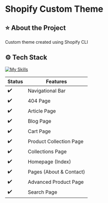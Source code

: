 # Shopify Custom Theme

## ⭐ About the Project
Custom theme created using Shopify CLI 

## ⚙️ Tech Stack
[![My Skills](https://skillicons.dev/icons?i=js,html,css,tailwind)](https://skillicons.dev)

Status | Features
------------ | -------------
:heavy_check_mark: | Navigational Bar
:heavy_check_mark: | 404 Page
:heavy_check_mark: | Article Page
:heavy_check_mark: | Blog Page
:heavy_check_mark: | Cart Page
:heavy_check_mark: | Product Collection Page
:heavy_check_mark: | Collections Page
:heavy_check_mark: | Homepage (Index)
:heavy_check_mark: | Pages (About & Contact)
:heavy_check_mark: | Advanced Product Page
:heavy_check_mark: | Search Page
